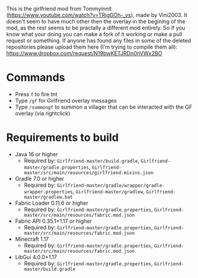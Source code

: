 This is the girlfriend mod from Tommyinnit (https://www.youtube.com/watch?v=TRigGOh-_ys), made by Vini2003. It doesn't seem to have much other then the overlay in the begining of the mod, as the rest seems to be practally a different mod entirely. So if you know what your doing you can make a fork of it working or make a pull request or something. If anyone has found any files in some of the deleted repositories please upload them here (I'm trying to compile them all): https://www.dropbox.com/request/N19bwKETJRDn0nVWx2BO

# Commands
* Press `f` to fire tnt
* Type `/gf` for Girlfriend overlay messages
* Type `/summongf` to summon a villager that can be interacted with the GF overlay (via rightclick)

# Requirements to build
- Java 16 or higher
  - Required by: `Girlfriend-master/build.gradle`, `Girlfriend-master/gradle.properties`, `Girlfriend-master/src/main/resources/girlfriend.mixins.json`
- Gradle 7.0 or higher
  - Required by: `Girlfriend-master/gradle/wrapper/gradle-wrapper.properties`, `Girlfriend-master/gradlew`, `Girlfriend-master/gradlew.bat`
- Fabric Loader 0.11.6 or higher
  - Required by: `Girlfriend-master/gradle.properties`, `Girlfriend-master/src/main/resources/fabric.mod.json`
- Fabric API 0.35.1+1.17 or higher
  - Required by: `Girlfriend-master/gradle.properties`, `Girlfriend-master/src/main/resources/fabric.mod.json`
- Minecraft 1.17
  - Required by: `Girlfriend-master/gradle.properties`, `Girlfriend-master/src/main/resources/fabric.mod.json`
- LibGui 4.0.0+1.17
  - Required by: `Girlfriend-master/gradle.properties`, `Girlfriend-master/build.gradle`
